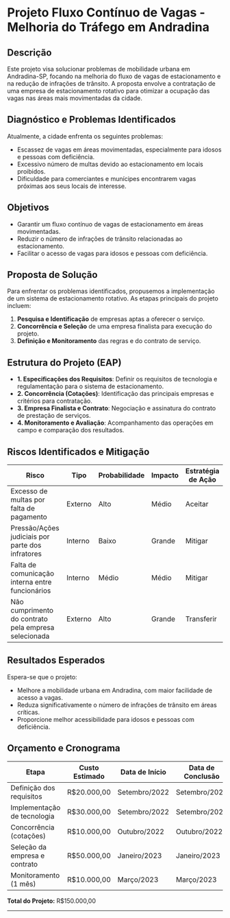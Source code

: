 # Projeto Fluxo Contínuo de Vagas - Melhoria do Tráfego em Andradina

## Descrição
Este projeto visa solucionar problemas de mobilidade urbana em Andradina-SP, focando na melhoria do fluxo de vagas de estacionamento e na redução de infrações de trânsito. A proposta envolve a contratação de uma empresa de estacionamento rotativo para otimizar a ocupação das vagas nas áreas mais movimentadas da cidade.

## Diagnóstico e Problemas Identificados
Atualmente, a cidade enfrenta os seguintes problemas:
- Escassez de vagas em áreas movimentadas, especialmente para idosos e pessoas com deficiência.
- Excessivo número de multas devido ao estacionamento em locais proibidos.
- Dificuldade para comerciantes e munícipes encontrarem vagas próximas aos seus locais de interesse.

## Objetivos
- Garantir um fluxo contínuo de vagas de estacionamento em áreas movimentadas.
- Reduzir o número de infrações de trânsito relacionadas ao estacionamento.
- Facilitar o acesso de vagas para idosos e pessoas com deficiência.

## Proposta de Solução
Para enfrentar os problemas identificados, propusemos a implementação de um sistema de estacionamento rotativo. As etapas principais do projeto incluem:
1. **Pesquisa e Identificação** de empresas aptas a oferecer o serviço.
2. **Concorrência e Seleção** de uma empresa finalista para execução do projeto.
3. **Definição e Monitoramento** das regras e do contrato de serviço.

## Estrutura do Projeto (EAP)
- **1. Especificações dos Requisitos**: Definir os requisitos de tecnologia e regulamentação para o sistema de estacionamento.
- **2. Concorrência (Cotações)**: Identificação das principais empresas e critérios para contratação.
- **3. Empresa Finalista e Contrato**: Negociação e assinatura do contrato de prestação de serviços.
- **4. Monitoramento e Avaliação**: Acompanhamento das operações em campo e comparação dos resultados.

## Riscos Identificados e Mitigação
| Risco                                          | Tipo       | Probabilidade | Impacto | Estratégia de Ação |
|------------------------------------------------|------------|---------------|---------|---------------------|
| Excesso de multas por falta de pagamento       | Externo    | Alto          | Médio   | Aceitar             |
| Pressão/Ações judiciais por parte dos infratores | Interno    | Baixo         | Grande  | Mitigar             |
| Falta de comunicação interna entre funcionários | Interno    | Médio         | Médio   | Mitigar             |
| Não cumprimento do contrato pela empresa selecionada | Externo | Alto          | Grande  | Transferir          |

## Resultados Esperados
Espera-se que o projeto:
- Melhore a mobilidade urbana em Andradina, com maior facilidade de acesso a vagas.
- Reduza significativamente o número de infrações de trânsito em áreas críticas.
- Proporcione melhor acessibilidade para idosos e pessoas com deficiência.

## Orçamento e Cronograma
| Etapa                             | Custo Estimado | Data de Início | Data de Conclusão |
|-----------------------------------|----------------|----------------|--------------------|
| Definição dos requisitos          | R$20.000,00   | Setembro/2022  | Setembro/2022     |
| Implementação de tecnologia       | R$30.000,00   | Setembro/2022  | Setembro/2022     |
| Concorrência (cotações)           | R$10.000,00   | Outubro/2022   | Outubro/2022      |
| Seleção da empresa e contrato     | R$50.000,00   | Janeiro/2023   | Janeiro/2023      |
| Monitoramento (1 mês)             | R$10.000,00   | Março/2023     | Março/2023        |

**Total do Projeto:** R$150.000,00

---

